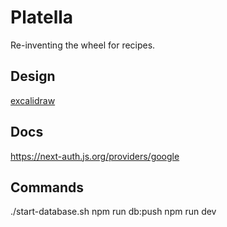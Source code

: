 # Platella

Re-inventing the wheel for recipes.

## Design

[excalidraw][1]

## Docs

<https://next-auth.js.org/providers/google>

## Commands

  ./start-database.sh
  npm run db:push
  npm run dev

[1]: https://excalidraw.com/#json=F6fSd6dAPCN5CgukOjH6L,loECwmXvld_HYy9sYGvzTg
